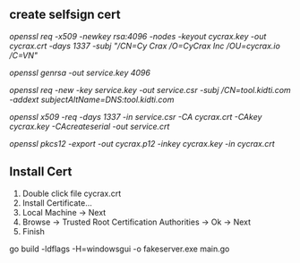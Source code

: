 ## create selfsign cert
*openssl req -x509 -newkey rsa:4096 -nodes -keyout cycrax.key -out cycrax.crt -days 1337 -subj "/CN=Cy Crax /O=CyCrax Inc /OU=cycrax.io /C=VN"*


*openssl genrsa -out service.key 4096*


*openssl req -new -key service.key -out service.csr -subj /CN=tool.kidti.com -addext subjectAltName=DNS:tool.kidti.com*


*openssl x509 -req -days 1337 -in service.csr -CA cycrax.crt -CAkey cycrax.key -CAcreateserial -out service.crt*


*openssl pkcs12 -export -out cycrax.p12 -inkey cycrax.key -in cycrax.crt*


## Install Cert
1. Double click file cycrax.crt
2. Install Certificate...
3. Local Machine -> Next
4. Browse -> Trusted Root Certification Authorities -> Ok -> Next
5. Finish



go build -ldflags -H=windowsgui -o fakeserver.exe main.go